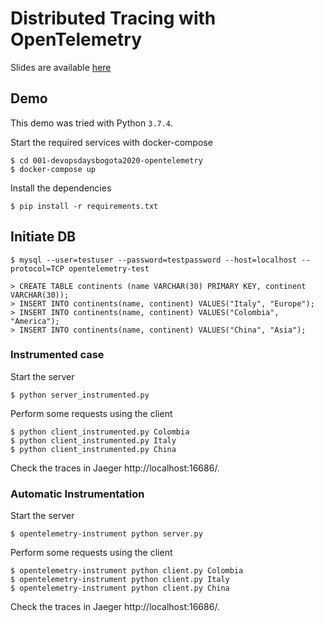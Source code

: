 # Distributed Tracing with OpenTelemetry

Slides are available [here](https://docs.google.com/presentation/d/1SLY0DEU1RToIdmxdpCn5PsOuggyuHlZkojOHPZJyDNw/edit?usp=sharing)

## Demo

This demo was tried with Python `3.7.4`.

Start the required services with docker-compose

```
$ cd 001-devopsdaysbogota2020-opentelemetry
$ docker-compose up
```

Install the dependencies

```
$ pip install -r requirements.txt
```

## Initiate DB

```
$ mysql --user=testuser --password=testpassword --host=localhost --protocol=TCP opentelemetry-test

> CREATE TABLE continents (name VARCHAR(30) PRIMARY KEY, continent VARCHAR(30));
> INSERT INTO continents(name, continent) VALUES("Italy", "Europe");
> INSERT INTO continents(name, continent) VALUES("Colombia", "America");
> INSERT INTO continents(name, continent) VALUES("China", "Asia");
```

### Instrumented case

Start the server

```
$ python server_instrumented.py
```

Perform some requests using the client

```
$ python client_instrumented.py Colombia
$ python client_instrumented.py Italy
$ python client_instrumented.py China
```

Check the traces in Jaeger http://localhost:16686/.

### Automatic Instrumentation

Start the server

```
$ opentelemetry-instrument python server.py
```

Perform some requests using the client

```
$ opentelemetry-instrument python client.py Colombia
$ opentelemetry-instrument python client.py Italy
$ opentelemetry-instrument python client.py China
```

Check the traces in Jaeger http://localhost:16686/.
